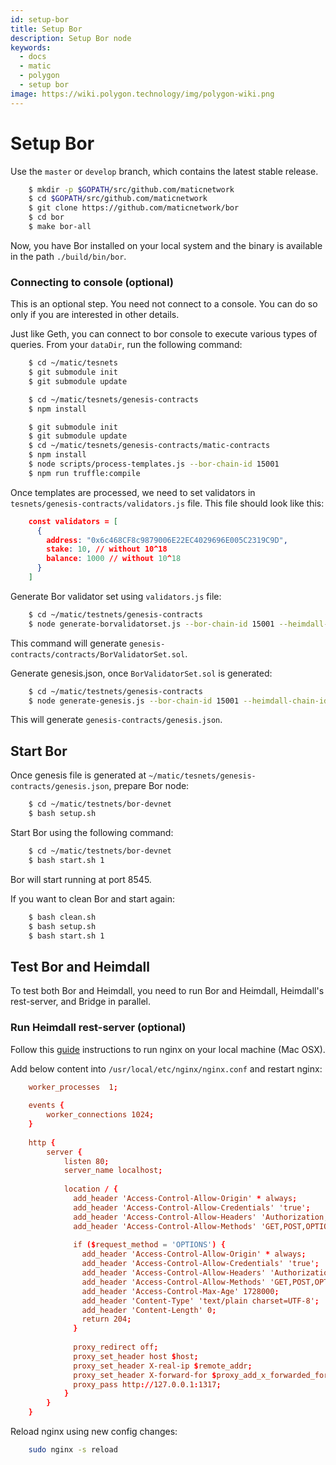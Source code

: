```yaml
---
id: setup-bor
title: Setup Bor
description: Setup Bor node
keywords:
  - docs
  - matic
  - polygon
  - setup bor
image: https://wiki.polygon.technology/img/polygon-wiki.png
---
```


# Setup Bor

Use the `master` or `develop` branch, which contains the latest stable release.

```bash
    $ mkdir -p $GOPATH/src/github.com/maticnetwork
    $ cd $GOPATH/src/github.com/maticnetwork
    $ git clone https://github.com/maticnetwork/bor
    $ cd bor
    $ make bor-all
```

Now, you have Bor installed on your local system and the binary is available in the path `./build/bin/bor`.

### Connecting to console (optional)

This is an optional step. You need not connect to a console. You can do so only if you are interested in other details.

Just like Geth, you can connect to bor console to execute various types of queries. From your `dataDir`, run the following command:

```bash
    $ cd ~/matic/tesnets
    $ git submodule init
    $ git submodule update

    $ cd ~/matic/tesnets/genesis-contracts
    $ npm install

    $ git submodule init
    $ git submodule update
    $ cd ~/matic/tesnets/genesis-contracts/matic-contracts
    $ npm install
    $ node scripts/process-templates.js --bor-chain-id 15001
    $ npm run truffle:compile
```

Once templates are processed, we need to set validators in `tesnets/genesis-contracts/validators.js` file. This file should look like this:

```json
    const validators = [
      {
        address: "0x6c468CF8c9879006E22EC4029696E005C2319C9D",
        stake: 10, // without 10^18
        balance: 1000 // without 10^18
      }
    ]
```

Generate Bor validator set using `validators.js` file:

```bash
    $ cd ~/matic/testnets/genesis-contracts
    $ node generate-borvalidatorset.js --bor-chain-id 15001 --heimdall-chain-id heimdall-P5rXwg
```

This command will generate `genesis-contracts/contracts/BorValidatorSet.sol`.

Generate genesis.json, once `BorValidatorSet.sol` is generated: 

```bash
    $ cd ~/matic/testnets/genesis-contracts
    $ node generate-genesis.js --bor-chain-id 15001 --heimdall-chain-id heimdall-P5rXwg
```

This will generate `genesis-contracts/genesis.json`.

## Start Bor

Once genesis file is generated at `~/matic/tesnets/genesis-contracts/genesis.json`, prepare Bor node:

```bash
    $ cd ~/matic/testnets/bor-devnet
    $ bash setup.sh
```

Start Bor using the following command:

```bash
    $ cd ~/matic/testnets/bor-devnet
    $ bash start.sh 1
```

Bor will start running at port 8545.

If you want to clean Bor and start again:

```bash
    $ bash clean.sh
    $ bash setup.sh
    $ bash start.sh 1
```

## Test Bor and Heimdall

To test both Bor and Heimdall, you need to run Bor and Heimdall, Heimdall's rest-server, and Bridge in parallel.

### Run Heimdall rest-server (optional)

Follow this [guide](https://kirillplatonov.com/2017/11/12/simple_reverse_proxy_on_mac_with_nginx/) instructions to run nginx on your local machine (Mac OSX).

Add below content into `/usr/local/etc/nginx/nginx.conf` and restart nginx:

```conf
    worker_processes  1;
    
    events {
        worker_connections 1024;
    }
    
    http {
        server {
            listen 80;
            server_name localhost;
    
            location / {
              add_header 'Access-Control-Allow-Origin' * always;
              add_header 'Access-Control-Allow-Credentials' 'true';
              add_header 'Access-Control-Allow-Headers' 'Authorization,Accept,Origin,DNT,X-CustomHeader,Keep-Alive,User-Agent,X-Requested-With,If-Modified-Since,Cache-Control,Content-Type,Content-Range,Range';
              add_header 'Access-Control-Allow-Methods' 'GET,POST,OPTIONS,PUT,DELETE,PATCH';
    
              if ($request_method = 'OPTIONS') {
                add_header 'Access-Control-Allow-Origin' * always;
                add_header 'Access-Control-Allow-Credentials' 'true';
                add_header 'Access-Control-Allow-Headers' 'Authorization,Accept,Origin,DNT,X-CustomHeader,Keep-Alive,User-Agent,X-Requested-With,If-Modified-Since,Cache-Control,Content-Type,Content-Range,Range';
                add_header 'Access-Control-Allow-Methods' 'GET,POST,OPTIONS,PUT,DELETE,PATCH';
                add_header 'Access-Control-Max-Age' 1728000;
                add_header 'Content-Type' 'text/plain charset=UTF-8';
                add_header 'Content-Length' 0;
                return 204;
              }
    
              proxy_redirect off;
              proxy_set_header host $host;
              proxy_set_header X-real-ip $remote_addr;
              proxy_set_header X-forward-for $proxy_add_x_forwarded_for;
              proxy_pass http://127.0.0.1:1317;
            }
        }
    }
```

Reload nginx using new config changes:

```bash
    sudo nginx -s reload
```